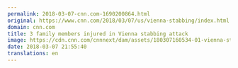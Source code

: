 ```yaml
---
permalink: 2018-03-07-cnn.com-1690200864.html
original: https://www.cnn.com/2018/03/07/us/vienna-stabbing/index.html
domain: cnn.com
title: 3 family members injured in Vienna stabbing attack
image: https://cdn.cnn.com/cnnnext/dam/assets/180307160534-01-vienna-stabbing-michael-eisenriegler-6-super-tease.jpg
date: 2018-03-07 21:55:40
translations: en
---
```


